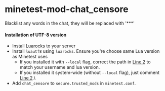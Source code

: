 # minetest-mod-chat_censore
Blacklist any words in the chat, they will be replaced with '***'
#### Installation of UTF-8 version
* Install [Luarocks](https://luarocks.org) to your server
* Install `luautf8` using `luarocks`. Ensure you're choose same Lua version as Minetest uses
  * If you installed it with `--local` flag, correct the path in [Line 2](https://github.com/zmv7/minetest-mod-chat_censore/blob/utf8/init.lua#L2) to match your username and lua version.
  * If you installed it system-wide (without `--local` flag), just comment [Line 2](https://github.com/zmv7/minetest-mod-chat_censore/blob/utf8/init.lua#L2).\
* Add `chat_censore` to `secure.trusted_mods` in `minetest.conf`.
